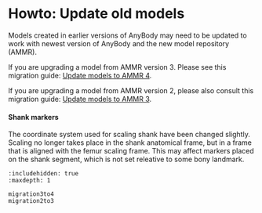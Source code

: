 # Howto: Update old models

Models created in earlier versions of AnyBody may need to be updated to work with
newest version of AnyBody and the new model repository (AMMR).

If you are upgrading a model from AMMR version 3. 
Please see this migration guide: [Update models to AMMR 4](migration3to4.md).

If you are upgrading a model from AMMR version 2, please also consult this migration guide: [Update models to AMMR 3](migration2to3.md).

#### Shank markers

The coordinate system used for scaling shank have been changed slightly. Scaling no longer takes place 
in the shank anatomical frame, but in a frame that is aligned with the femur scaling frame. 
This may affect markers placed on the shank segment, which is not set releative to some bony landmark. 


```{toctree}
:includehidden: true
:maxdepth: 1

migration3to4
migration2to3
```
